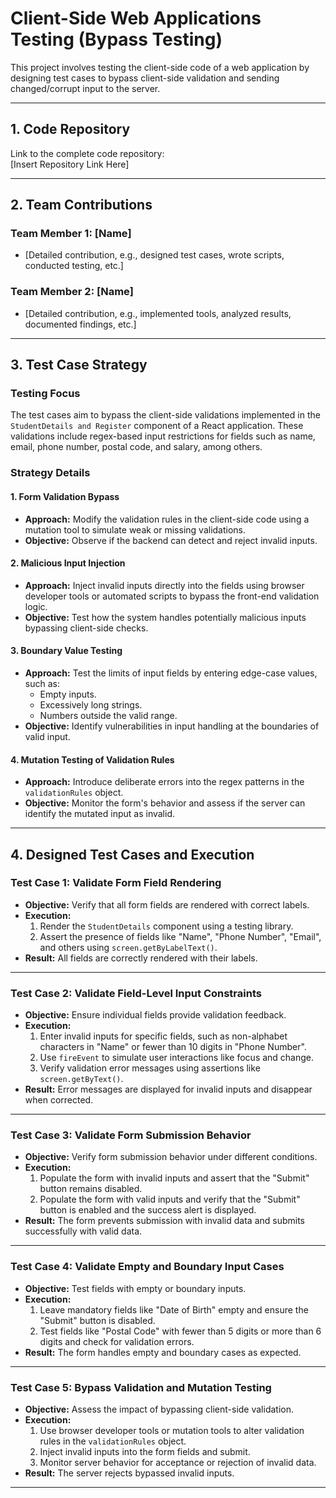 # Client-Side Web Applications Testing (Bypass Testing)

This project involves testing the client-side code of a web application by designing test cases to bypass client-side validation and sending changed/corrupt input to the server.

---

## 1. Code Repository  
Link to the complete code repository:  
[Insert Repository Link Here]  

---

## 2. Team Contributions  
### Team Member 1: [Name]  
- [Detailed contribution, e.g., designed test cases, wrote scripts, conducted testing, etc.]  

### Team Member 2: [Name]  
- [Detailed contribution, e.g., implemented tools, analyzed results, documented findings, etc.]  

---

## 3. Test Case Strategy  

### Testing Focus  
The test cases aim to bypass the client-side validations implemented in the `StudentDetails and Register` component of a React application. These validations include regex-based input restrictions for fields such as name, email, phone number, postal code, and salary, among others.

### Strategy Details  

#### 1. Form Validation Bypass  
- **Approach:** Modify the validation rules in the client-side code using a mutation tool to simulate weak or missing validations.  
- **Objective:** Observe if the backend can detect and reject invalid inputs.

#### 2. Malicious Input Injection  
- **Approach:** Inject invalid inputs directly into the fields using browser developer tools or automated scripts to bypass the front-end validation logic.  
- **Objective:** Test how the system handles potentially malicious inputs bypassing client-side checks.

#### 3. Boundary Value Testing  
- **Approach:** Test the limits of input fields by entering edge-case values, such as:  
  - Empty inputs.  
  - Excessively long strings.  
  - Numbers outside the valid range.  
- **Objective:** Identify vulnerabilities in input handling at the boundaries of valid input.

#### 4. Mutation Testing of Validation Rules  
- **Approach:** Introduce deliberate errors into the regex patterns in the `validationRules` object.  
- **Objective:** Monitor the form's behavior and assess if the server can identify the mutated input as invalid.

---


## 4. Designed Test Cases and Execution  

### Test Case 1: Validate Form Field Rendering  
- **Objective:** Verify that all form fields are rendered with correct labels.  
- **Execution:**  
  1. Render the `StudentDetails` component using a testing library.  
  2. Assert the presence of fields like "Name", "Phone Number", "Email", and others using `screen.getByLabelText()`.  
- **Result:** All fields are correctly rendered with their labels.  

---

### Test Case 2: Validate Field-Level Input Constraints  
- **Objective:** Ensure individual fields provide validation feedback.  
- **Execution:**  
  1. Enter invalid inputs for specific fields, such as non-alphabet characters in "Name" or fewer than 10 digits in "Phone Number".  
  2. Use `fireEvent` to simulate user interactions like focus and change.  
  3. Verify validation error messages using assertions like `screen.getByText()`.  
- **Result:** Error messages are displayed for invalid inputs and disappear when corrected.  

---

### Test Case 3: Validate Form Submission Behavior  
- **Objective:** Verify form submission behavior under different conditions.  
- **Execution:**  
  1. Populate the form with invalid inputs and assert that the "Submit" button remains disabled.  
  2. Populate the form with valid inputs and verify that the "Submit" button is enabled and the success alert is displayed.  
- **Result:** The form prevents submission with invalid data and submits successfully with valid data.  

---

### Test Case 4: Validate Empty and Boundary Input Cases  
- **Objective:** Test fields with empty or boundary inputs.  
- **Execution:**  
  1. Leave mandatory fields like "Date of Birth" empty and ensure the "Submit" button is disabled.  
  2. Test fields like "Postal Code" with fewer than 5 digits or more than 6 digits and check for validation errors.  
- **Result:** The form handles empty and boundary cases as expected.  

---

### Test Case 5: Bypass Validation and Mutation Testing  
- **Objective:** Assess the impact of bypassing client-side validation.  
- **Execution:**  
  1. Use browser developer tools or mutation tools to alter validation rules in the `validationRules` object.  
  2. Inject invalid inputs into the form fields and submit.  
  3. Monitor server behavior for acceptance or rejection of invalid data.  
- **Result:** The server rejects bypassed invalid inputs.  

---

